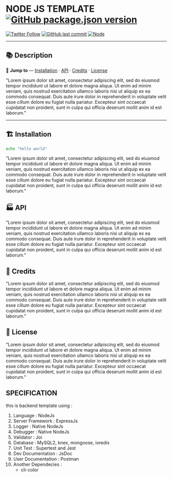 # NODE JS TEMPLATE [![GitHub package.json version](https://img.shields.io/github/package-json/v/salmanthoriq95/template_nodejs?style=for-the-badge)](https://github.com/salmanthoriq95/template_nodejs)

[![Twitter Follow](https://img.shields.io/twitter/follow/far_is_man?style=flat-square)](https://twitter.com/far_is_man)
[![GitHub last commit](https://img.shields.io/github/last-commit/salmanthoriq95/template_nodejs?style=flat-square)](https://github.com/salmanthoriq95/template_nodejs/graphs/commit-activity)
[![Node](https://img.shields.io/badge/nodejs-%3E%3D16.5.5-brightgreen?style=flat-square&logo=JavaScript)](https://nodejs.org/en/)

---

## :books: Description

:runner: **Jump to** — [Installation](#installation) · [API](#api) · [Credits](#credits) · [License](#license)

"Lorem ipsum dolor sit amet, consectetur adipiscing elit, sed do eiusmod tempor incididunt ut labore et dolore magna aliqua. Ut enim ad minim veniam, quis nostrud exercitation ullamco laboris nisi ut aliquip ex ea commodo consequat. Duis aute irure dolor in reprehenderit in voluptate velit esse cillum dolore eu fugiat nulla pariatur. Excepteur sint occaecat cupidatat non proident, sunt in culpa qui officia deserunt mollit anim id est laborum."

---

## :building_construction: Installation

```bash
echo "hello world"
```

"Lorem ipsum dolor sit amet, consectetur adipiscing elit, sed do eiusmod tempor incididunt ut labore et dolore magna aliqua. Ut enim ad minim veniam, quis nostrud exercitation ullamco laboris nisi ut aliquip ex ea commodo consequat. Duis aute irure dolor in reprehenderit in voluptate velit esse cillum dolore eu fugiat nulla pariatur. Excepteur sint occaecat cupidatat non proident, sunt in culpa qui officia deserunt mollit anim id est laborum."

## :factory: API

"Lorem ipsum dolor sit amet, consectetur adipiscing elit, sed do eiusmod tempor incididunt ut labore et dolore magna aliqua. Ut enim ad minim veniam, quis nostrud exercitation ullamco laboris nisi ut aliquip ex ea commodo consequat. Duis aute irure dolor in reprehenderit in voluptate velit esse cillum dolore eu fugiat nulla pariatur. Excepteur sint occaecat cupidatat non proident, sunt in culpa qui officia deserunt mollit anim id est laborum."

## :beer: Credits

"Lorem ipsum dolor sit amet, consectetur adipiscing elit, sed do eiusmod tempor incididunt ut labore et dolore magna aliqua. Ut enim ad minim veniam, quis nostrud exercitation ullamco laboris nisi ut aliquip ex ea commodo consequat. Duis aute irure dolor in reprehenderit in voluptate velit esse cillum dolore eu fugiat nulla pariatur. Excepteur sint occaecat cupidatat non proident, sunt in culpa qui officia deserunt mollit anim id est laborum."

## :statue_of_liberty: License

"Lorem ipsum dolor sit amet, consectetur adipiscing elit, sed do eiusmod tempor incididunt ut labore et dolore magna aliqua. Ut enim ad minim veniam, quis nostrud exercitation ullamco laboris nisi ut aliquip ex ea commodo consequat. Duis aute irure dolor in reprehenderit in voluptate velit esse cillum dolore eu fugiat nulla pariatur. Excepteur sint occaecat cupidatat non proident, sunt in culpa qui officia deserunt mollit anim id est laborum."

## SPECIFICATION

this is backend template using :

1. Language : NodeJs
2. Server Framework : ExpressJs
3. Logger : Native NodeJs
4. Debugger : Native NodeJs
5. Validator : Joi
6. Database : MySQL2, knex, mongoose, ioredis
7. Unit Test : Supertest and Jest
8. Dev Documentation : JsDoc
9. User Documentation : Postman
10. Another Dependecies :
    - cli-color
